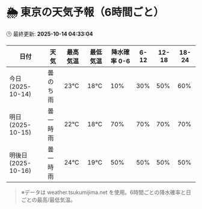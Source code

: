 # 🌦️ 東京の天気予報（6時間ごと）

🕒 最終更新: **2025-10-14 04:33:04**

| 日付 | 天気 | 最高気温 | 最低気温 | 降水確率 0-6 | 6-12 | 12-18 | 18-24 |
|------|------|----------|----------|------------|------|------|------|
| 今日 (2025-10-14) | 曇のち雨 | 23℃ | 18℃ | 10% | 30% | 50% | 60% |
| 明日 (2025-10-15) | 曇一時雨 | 22℃ | 18℃ | 70% | 70% | 70% | 70% |
| 明後日 (2025-10-16) | 曇一時雨 | 24℃ | 19℃ | 50% | 50% | 50% | 50% |

> ※データは weather.tsukumijima.net を使用。6時間ごとの降水確率と日ごとの最高/最低気温。